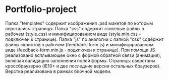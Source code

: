 # Portfolio-project
Папка "templates" содержит изображения .psd макетов по которым верстались страницы.
Папка "css" содержит стилевые файлы в рабочем (style.css) и минифицированном виде (style.min.css - подключен к странице).
Папка "js" по аналогии с папкой "css" содержит файлы скриптов в рабочем (feedback-form.js) и минифицированном виде (feedback-form.min.js - подключен к странице). При помощи JS реализовано всплывающее окно с формой обратной связи (анимация), включая валидацию заполнения полей формы.
Страницы сверстаны кроссбраузерно (IE10+ и две последние версии остальных браузеров). Верстка реализована в рамках блочной модели.
